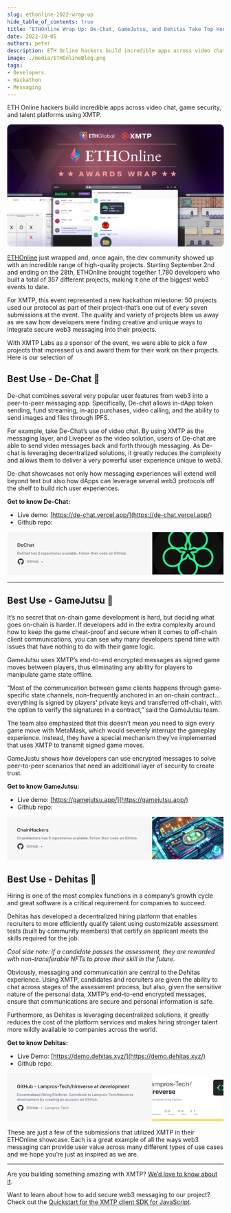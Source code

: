 ```yaml
---
slug: ethonline-2022-wrap-up
hide_table_of_contents: true
title: "ETHOnline Wrap Up: De-Chat, GameJutsu, and Dehitas Take Top Honors"
date: 2022-10-05
authors: peter
description: ETH Online hackers build incredible apps across video chat, game security, and talent platforms using XMTP.
image: ./media/ETHOnlineBlog.png
tags:
- Developers
- Hackathon
- Messaging
---
```


ETH Online hackers build incredible apps across video chat, game security, and talent platforms using XMTP.

![](./media/ETHOnlineBlog.png)

<!--truncate-->

[ETHOnline](https://online.ethglobal.com/) just wrapped and, once again, the dev community showed up with an incredible range of high-quality projects.  Starting September 2nd and ending on the 28th, ETHOnline brought together 1,780 developers who built a total of 357 different projects, making it one of the biggest web3 events to date.

For XMTP, this event represented a new hackathon milestone: 50 projects used our protocol as part of their project–that’s one out of every seven submissions at the event. The quality and variety of projects blew us away as we saw how developers were finding creative and unique ways to integrate secure web3 messaging into their projects.

With XMTP Labs as a sponsor of the event, we were able to pick a few projects that impressed us and award them for their work on their projects. Here is our selection of


## Best Use - De-Chat 🥇

De-chat combines several very popular user features from web3 into a peer-to-peer messaging app. Specifically, De-chat allows in-dApp token sending, fund streaming, in-app purchases, video calling, and the ability to send images and files through IPFS.

For example, take De-Chat’s use of video chat. By using XMTP as the messaging layer, and Livepeer as the video solution, users of De-chat are able to send video messages back and forth through messaging. As De-chat is leveraging decentralized solutions, it greatly reduces the complexity and allows them to deliver a very powerful user experience unique to web3.

De-chat showcases not only how messaging experiences will extend well beyond text but also how dApps can leverage several web3 protocols off the shelf to build rich user experiences.

**Get to know De-Chat:**

* Live demo: [https://de-chat.vercel.app/](https://de-chat.vercel.app/)
* Github repo:

[![](media/dechat-repo-card.png)](https://github.com/De-Chat)

---


## Best Use - GameJutsu  🥈

It’s no secret that on-chain game development is hard, but deciding what goes on-chain is harder. If developers add in the extra complexity around how to keep the game cheat-proof and secure when it comes to off-chain client communications, you can see why many developers spend time with issues that have nothing to do with their game logic.

GameJutsu uses XMTP’s end-to-end encrypted messages as signed game moves between players, thus eliminating any ability for players to manipulate game state offline.

“Most of the communication between game clients happens through game-specific state channels, non-frequently anchored in an on-chain contract…everything is signed by players' private keys and transferred off-chain, with the option to verify the signatures in a contract,” said the GameJutsu team.

The team also emphasized that this doesn’t mean you need to sign every game move with MetaMask, which would severely interrupt the gameplay experience. Instead, they have a special mechanism they’ve implemented that uses XMTP to transmit signed game moves.

GameJustu shows how developers can use encrypted messages to solve peer-to-peer scenarios that need an additional layer of security to create trust.

**Get to know GameJutsu:**

* Live demo: [https://gamejutsu.app/](https://gamejutsu.app/)
* Github repo:

[![](media/chainhackers-repo-card.png)](https://github.com/ChainHackers)


## Best Use - Dehitas 🥉

Hiring is one of the most complex functions in a company’s growth cycle and great software is a critical requirement for companies to succeed.

Dehitas has developed a decentralized hiring platform that enables recruiters to more efficiently qualify talent using customizable assessment tests (built by community members) that certify an applicant meets the skills required for the job.

_Cool side note: if a candidate passes the assessment, they are rewarded with non-transferable NFTs to prove their skill in the future._

Obviously, messaging and communication are central to the Dehitas experience. Using XMTP, candidates and recruiters are given the ability to chat across stages of the assessment process, but also, given the sensitive nature of the personal data, XMTP’s end-to-end encrypted messages, ensure that communications are secure and personal information is safe.

Furthermore, as Dehitas is leveraging decentralized solutions, it greatly reduces the cost of the platform services and makes hiring stronger talent more wildly available to companies across the world.

**Get to know Dehitas:**

* Live Demo: [https://demo.dehitas.xyz/](https://demo.dehitas.xyz/)
* Github repo:

[![](media/dehitas-repo-card.png)](https://github.com/Lampros-Tech/hireverse/tree/development)

These are just a few of the submissions that utilized XMTP in their ETHOnline showcase. Each is a great example of all the ways web3 messaging can provide user value across many different types of use cases and we hope you’re just as inspired as we are.

---

Are you building something amazing with XMTP? [We’d love to know about it](https://twitter.com/xmtp_).

Want to learn about how to add secure web3 messaging to our project? Check out the [Quickstart for the XMTP client SDK for JavaScript](/docs/tutorials/quickstart).

